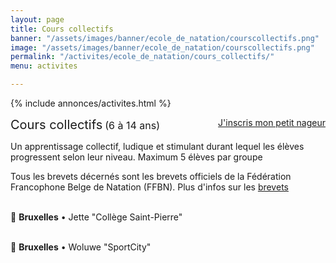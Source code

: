 ```yaml
---
layout: page
title: Cours collectifs
banner: "/assets/images/banner/ecole_de_natation/courscollectifs.png"
image: "/assets/images/banner/ecole_de_natation/courscollectifs.png"
permalink: "/activites/ecole_de_natation/cours_collectifs/"
menu: activites

---
```

{% include annonces/activites.html %}

<div class="col-md-4" style="float: right; margin-bottom: 20px;">
	<a href="https://www12.iclub.be/myiclub3_CFS_register.asp?ClubID=559&LG=FR&Categorie=5" class="btn btn-block btn-info-filled" target="_blank">J'inscris mon petit nageur</a>
</div>

<p><span style="font-size:20px">Cours collectifs</span>&nbsp;<span style="font-size:16px">(6&nbsp;&agrave; 14 ans)</span></p>

<p>Un apprentissage collectif, ludique et stimulant durant lequel les &eacute;l&egrave;ves progressent selon leur niveau. Maximum 5&nbsp;&eacute;l&egrave;ves par groupe</p>

<p>Tous les brevets d&eacute;cern&eacute;s sont les brevets officiels de la F&eacute;d&eacute;ration Francophone Belge de Natation (FFBN). Plus d&#39;infos sur les <a href="http://www.ffbn.be/brevets-de-natation">brevets</a></p>

<p><br />
📍 <strong>Bruxelles</strong>&nbsp;&bull; Jette&nbsp;&quot;Coll&egrave;ge Saint-Pierre&quot;</p>
<br />
📍 <strong>Bruxelles</strong>&nbsp;&bull; Woluwe&nbsp;&quot;SportCity&quot;</p>
